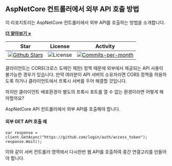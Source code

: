 ## AspNetCore 컨트롤러에서 외부 API 호출 방법

이 리포지토리는 AspNetCore 컨트롤러에서 외부 API를 호출하는 방법을 소개합니다.

<a href="https://github.com/devncore/devncore"><strong>더 알아보기 »</strong></a>
 
| Star | License | Activity |
|:----:|:-------:|:--------:|
| <a href="https://github.com/devncore/docs/stargazers"><img src="https://img.shields.io/github/stars/devncore/docs" alt="Github Stars"></a> | <img src="https://img.shields.io/github/license/devncore/docs" alt="License"> | <a href="https://github.com/devncore/docs/pulse"><img src="https://img.shields.io/github/commit-activity/m/devncore/docs" alt="Commits-per-month"></a> |

클라이언트는 CORS(크로스 도메인 제한) 정책 때문에 외부에서 제공되는 API 사용이 불가능한 경우가 있습니다. 만약 여러분이 API 서버의 소유자라면 CORS 정책을 허용하도록 하거나 클라이언트에서 프록시 서버를 두어 해결할 것입니다.

하지만 클라이언트 배포환경이 별도의 프록시 포트를 열 수 없는 환경이라면 어떻게 해야할까요?

AspNetCore API 컨트롤러에서 외부 API를 호출해야 합니다.

#### 외부 GET API 호출 예
```chsarp
var response = client.GetAsync("https://github.com/login/auth/access_token");
response.Wait();
```

이와 같이 서버 컨트롤러 영역에서 다시한번 웹 API를 호출하여 중간 연결고리를 만들어야 합니다.
